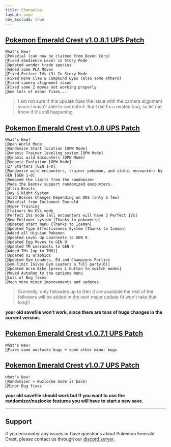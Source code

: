 ```yaml
---
title: Changelog
layout: page
nav_exclude: true
---
```


## [Pokemon Emerald Crest v1.0.8.1 UPS Patch](https://ko-fi.com/api/file-upload/ac19cd89-3abb-4c8f-926a-5553413447f5/download?transactionId=2d6f01d1-e733-4529-aeb7-d4136ecf0320)

```
What's New!
🔸PokeVial (can now be claimed from Devon Corp)
🔸Fixed obedience Level in Story Mode
🔸Updated wonder trade species
🔸Added some PLA Moves 
🔸Fixed Perfect IVs (3) In Story Mode 
🔸Fixed Hone Claw & Compound Eyes (also some others)
🔸Fixed camera alignment issue
🔸Fixed some Z moves not working properly
🔸And lots of minor fixes...
```
> I am not sure if this update fixes the issue with the camera alignment since I wasn't able to recreate it. But I did fix a related bug, so let me know if it's still happening.

## [Pokemon Emerald Crest v1.0.8 UPS Patch](https://ko-fi.com/api/file-upload/3d2db367-d8da-447b-a225-409d7e801697/download?transactionId=a802d6a5-1a04-483c-a2bd-7f72ee6f2daf)
 
```
What's New!
🔸Open World Mode
🔸Randomize Start location [OPW Mode]
🔸Dynamic Trainer leveling system [OPW Mode]
🔸Dynamic wild Encounters [OPW Mode]
🔸Dynamic Evolution [OPW Mode]
🔸27 Starters [GEN 1-8]
🔸Randomize wild encounters, trainer pokemon, and static encounters by GEN [GEN 1-8]
🔸Removed the limits from the randomizer
🔸Made the Dexnav support randomized encounters.
🔸Ultra Beasts
🔸Day & Night System
🔸Wild Bosses Changes Depending on DNS [only a few]
🔸PokeVial from Inclement Emerald
🔸Hyper Training
🔸Trainers No EVs mode
🔸Perfect IVs mode [all encounters will have 3 Perfect IVs]
🔸New Follower system [Thanks to pokemerrp]
🔸Updated start menu [Thanks to Iceman]
🔸Updated Type Effectiveness System [Thanks to Iceman]
🔸Added all Hisuian Pokemon
🔸Updated Level Up Learnsets to GEN 9
🔸Updated Egg Moves to GEN 9
🔸Updated TM Learnsets to GEN 9
🔸Added TMs [up to TM61]
🔸Updated UI Graphics 
🔸Updated Gym Leaders, E4 and Champions Parties
🔸Gym limit [Gives Gym Leaders a full party(6)]
🔸Updated Acro Bike [press L button to switch modes]
🔸Moved AutoRun to the options menu
🔸Lots of Bug fixes
🔸Much more minor improvements and updates
``` 
> Currently, only followers up to Gen 3 are available the rest of the followers will be added in the next major update (It won't take that long!)

**your old savefile won't work, since there are tons of huge changes in the current version.**

## [Pokemon Emerald Crest v1.0.7.1 UPS Patch](https://ko-fi.com/api/file-upload/cbf173cb-3653-4d8d-a54a-32ac4119bc75/download?transactionId=0cf84642-cd5d-43e0-8330-a197d986be27)

```
What's New!
🔸Fixes some nuzlocke bugs + some other minor bugs
```

## [Pokemon Emerald Crest v1.0.7 UPS Patch](https://ko-fi.com/api/file-upload/efb7ebe6-c4d3-4d10-9e97-9940b6ca2d23/download?transactionId=0bfa4228-d4a2-4598-b3e7-6c3ec6d3c9b5)

```
what's New!
🔸Randomizer + Nuzlocke mode is back!
🔸Minor Bug fixes
```
**your old savefile should work but If you want to use the randomizer/nuzlocke features you will have to start a new save.**

---
## Support

If you encounter any issues or have questions about Pokemon Emerald Crest, please contact us through our [discord server].

[discord server]: https://discord.gg/aaghat-s-server-965900074532081674 
